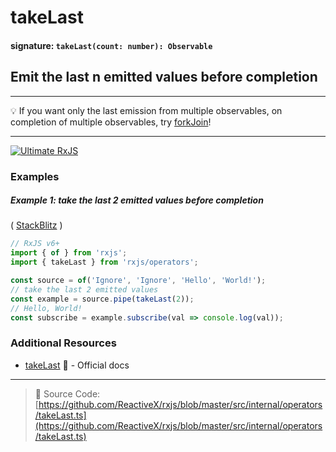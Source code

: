 # takeLast

#### signature: `takeLast(count: number): Observable`

## Emit the last n emitted values before completion

---

💡 If you want only the last emission from multiple observables, on
completion of multiple observables, try [forkJoin](../combination/forkjoin.md)!

---

[![Ultimate RxJS](https://drive.google.com/uc?export=view&id=1htrban3k3Z8CxiKwEV6bdmxW5Wu8xdWX "Ultimate RxJS")](https://ultimatecourses.com/courses/rxjs?ref=4)

### Examples

##### Example 1: take the last 2 emitted values before completion

(
[StackBlitz](https://stackblitz.com/edit/typescript-zss7oo?file=index.ts&devtoolsheight=100)
)

```js
// RxJS v6+
import { of } from 'rxjs';
import { takeLast } from 'rxjs/operators';

const source = of('Ignore', 'Ignore', 'Hello', 'World!');
// take the last 2 emitted values
const example = source.pipe(takeLast(2));
// Hello, World!
const subscribe = example.subscribe(val => console.log(val));
```

### Additional Resources

- [takeLast](https://rxjs-dev.firebaseapp.com/api/operators/takeLast)
  📰 - Official docs

---

> 📁 Source Code:
> [https://github.com/ReactiveX/rxjs/blob/master/src/internal/operators/takeLast.ts](https://github.com/ReactiveX/rxjs/blob/master/src/internal/operators/takeLast.ts)
